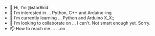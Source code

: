 - 👋 Hi, I’m @star8kid
- 👀 I’m interested in ...
      Python, C++ and Arduino-ing
- 🌱 I’m currently learning ...
      Python and Arduino X_X;;
- 💞️ I’m looking to collaborate on ...
      I can't. Not smart enough yet. Sorry.
- 📫 How to reach me ...
      ...*no*
     

<!---
star8kid/star8kid is a ✨ special ✨ repository because its `README.md` (this file) appears on your GitHub profile.
You can click the Preview link to take a look at your changes.
--->

